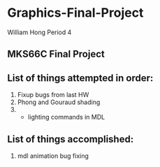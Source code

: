 # Graphics-Final-Project
William Hong Period 4

## MKS66C Final Project

## List of things attempted in order:
1. Fixup bugs from last HW
2. Phong and Gouraud shading
3. - lighting commands in MDL



## List of things accomplished:
1. mdl animation bug fixing
